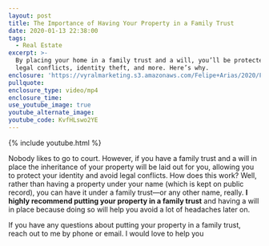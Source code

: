 ```yaml
---
layout: post
title: The Importance of Having Your Property in a Family Trust
date: 2020-01-13 22:38:00
tags:
  - Real Estate
excerpt: >-
  By placing your home in a family trust and a will, you’ll be protected from
  legal conflicts, identity theft, and more. Here’s why.
enclosure: 'https://vyralmarketing.s3.amazonaws.com/Felipe+Arias/2020/Family+Trust.mp4'
pullquote:
enclosure_type: video/mp4
enclosure_time:
use_youtube_image: true
youtube_alternate_image:
youtube_code: KvfHLswo2YE
---
```


{% include youtube.html %}

Nobody likes to go to court. However, if you have a family trust and a will in place the inheritance of your property will be laid out for you, allowing you to protect your identity and avoid legal conflicts. How does this work? Well, rather than having a property under your name (which is kept on public record), you can have it under a family trust—or any other name, really.&nbsp;**I highly recommend putting your property in a family trust**&nbsp;and having a will in place because doing so will help you avoid a lot of headaches later on.

If you have any questions about putting your property in a family trust, reach out to me by phone or email. I would love to help you